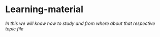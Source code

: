 # Learning-material
*In this we will know how to study and from where about that respective topic file* 
